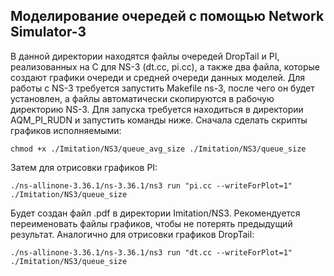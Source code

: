 ## Моделирование очередей с помощью Network Simulator-3
В данной директории находятся файлы очередей DropTail и PI, реализованных на C для NS-3 (dt.cc, pi.cc), а также два файла, которые создают графики очереди и средней очереди данных моделей.
Для работы с NS-3 требуется запустить Makefile ns-3, после чего он будет установлен, а файлы автоматически скопируются в рабочую директорию NS-3.
Для запуска требуется находиться в директории AQM_PI_RUDN и запустить команды ниже.
Сначала сделать скрипты графиков исполняемыми:
```
chmod +x ./Imitation/NS3/queue_avg_size ./Imitation/NS3/queue_size
```
Затем для отрисовки графиков PI:
```
./ns-allinone-3.36.1/ns-3.36.1/ns3 run "pi.cc --writeForPlot=1"
./Imitation/NS3/queue_size
```
Будет создан файл .pdf в директории Imitation/NS3.
Рекомендуется переименовать файлы графиков, чтобы не потерять предыдущий результат.
Аналогично для отрисовки графиков DropTail:
```
./ns-allinone-3.36.1/ns-3.36.1/ns3 run "dt.cc --writeForPlot=1"
./Imitation/NS3/queue_size
```
